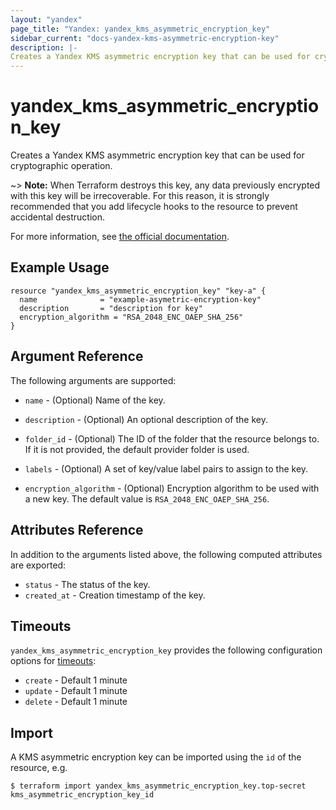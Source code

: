 ```yaml
---
layout: "yandex"
page_title: "Yandex: yandex_kms_asymmetric_encryption_key"
sidebar_current: "docs-yandex-kms-asymmetric-encryption-key"
description: |-
Creates a Yandex KMS asymmetric encryption key that can be used for cryptographic operation.
---
```


# yandex\_kms\_asymmetric\_encryption\_key

Creates a Yandex KMS asymmetric encryption key that can be used for cryptographic operation.

~> **Note:** When Terraform destroys this key,
any data previously encrypted with this key will be irrecoverable.
For this reason, it is strongly recommended that you add lifecycle hooks
to the resource to prevent accidental destruction.

For more information, see [the official documentation](https://cloud.yandex.com/docs/kms/concepts/).

## Example Usage

```hcl
resource "yandex_kms_asymmetric_encryption_key" "key-a" {
  name              = "example-asymetric-encryption-key"
  description       = "description for key"
  encryption_algorithm = "RSA_2048_ENC_OAEP_SHA_256"
}
```

## Argument Reference

The following arguments are supported:

* `name` - (Optional) Name of the key.

* `description` - (Optional) An optional description of the key.

* `folder_id` - (Optional) The ID of the folder that the resource belongs to. If it
  is not provided, the default provider folder is used.

* `labels` - (Optional) A set of key/value label pairs to assign to the key.

* `encryption_algorithm` - (Optional) Encryption algorithm to be used with a new key. The default value is `RSA_2048_ENC_OAEP_SHA_256`.

## Attributes Reference

In addition to the arguments listed above, the following computed attributes are exported:

* `status` - The status of the key.
* `created_at` - Creation timestamp of the key.

## Timeouts

`yandex_kms_asymmetric_encryption_key` provides the following configuration options for
[timeouts](/docs/configuration/resources.html#timeouts):

- `create` - Default 1 minute
- `update` - Default 1 minute
- `delete` - Default 1 minute

## Import

A KMS asymmetric encryption key can be imported using the `id` of the resource, e.g.

```
$ terraform import yandex_kms_asymmetric_encryption_key.top-secret kms_asymmetric_encryption_key_id
```

